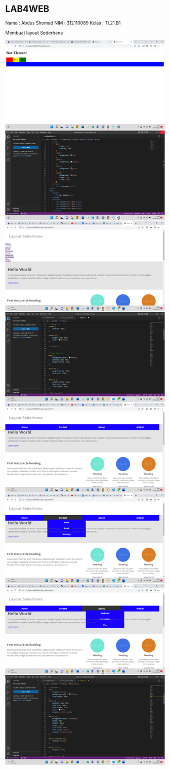 # LAB4WEB
Nama : Abdus Shomad
NIM : 312110089
Kelas : TI.21.B1

Membuat layout Sederhana

![Gambar1](Screenshot/SS1.png)
![Gambar2](Screenshot/SS2.png)
![Gambar3](Screenshot/SS3.png)
![Gambar4](Screenshot/SS4.png)
![Gambar5](Screenshot/SS5.png)
![Gambar6](Screenshot/SS6.png)
![Gambar7](Screenshot/SS7.png)
![Gambar8](Screenshot/SS8.png)